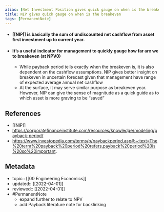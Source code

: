 ```yaml
---
alias: [Net Investment Position gives quick gauge on when is the breakeven]
title: NIP gives quick gauge on when is the breakeven
tags: [PermanentNote]
---
```


- #### [[NIP]] is basically the sum of undiscounted net cashflow from asset first investment up to current year.
- #### It’s a useful indicator for management to quickly gauge how far are we to breakeven (at NPV0)
	- While payback period tells exactly when the breakeven is, it is also dependent on the cashflow assumptions. NIP gives better insight on breakeven in uncertain forecast given that management have range of expected average annual net cashflow
	- At the surface, it may serve similar purpose as breakeven year. However, NIP can give the sense of magnitude as a quick guide as to which asset is more graving to be “saved”

## References
- [[NIP]]
- https://corporatefinanceinstitute.com/resources/knowledge/modeling/payback-period/
- https://www.investopedia.com/terms/p/paybackperiod.asp#:~:text=The%20term%20payback%20period%20refers,payback%20period%20is%20so%20important.

## Metadata
- topic:: [[00 Engineering Economics]]
- updated:: [[2022-04-01]]
- reviewed:: [[2022-04-01]]
- #PermanentNote  
	- expand further to relate to NPV
	- add Payback literature note for backlinking